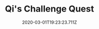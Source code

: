 ---
templateKey: blog-post
featuredpost: false
date: 2020-03-01T19:23:23.711Z
featuredimage: /img/quest_bg3.png
imgBg: quest_bg3
title: Qi's Challenge Quest
description: You've been challenged to reach level 25 in the skull cavern. You've been promised a substantial reward if you're successful.
reward: 10000'
tags:
  - Mail
  - Skull Cavern level 25
  - quest
---